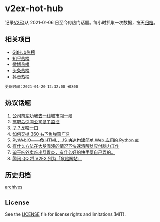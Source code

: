 # v2ex-hot-hub

 记录[V2EX](https://www.v2ex.com/)从 2021-01-06 日至今的热门话题。每小时抓取一次数据，按天[归档](archives)。
 
 ## 相关项目

- [GitHub热榜](https://github.com/lonnyzhang423/github-hot-hub)
- [知乎热榜](https://github.com/lonnyzhang423/zhihu-hot-hub)
- [微博热榜](https://github.com/lonnyzhang423/weibo-hot-hub)
- [头条热榜](https://github.com/lonnyzhang423/toutiao-hot-hub)
- [抖音热榜](https://github.com/lonnyzhang423/douyin-hot-hub)


 `更新时间：2021-01-20 12:32:00 +0800`

## 热议话题

1. [公司前辈劝我去一线城市闯一闯](https://www.v2ex.com/t/746509)
1. [离职后惊闻公司装了监控](https://www.v2ex.com/t/746299)
1. [？？反咬一口](https://www.v2ex.com/t/746267)
1. [如何灭掉 360 右下角弹窗广告](https://www.v2ex.com/t/746538)
1. [PyWebIO——免 HTML、JS 快速构建简单 Web 应用的 Python 库](https://www.v2ex.com/t/746349)
1. [有什么方法在大脑混沌的情况下快速清醒以应付脑力工作](https://www.v2ex.com/t/746447)
1. [迫于吃外卖吃出肠胃炎，有什么好的快手菜自己弄的。](https://www.v2ex.com/t/746547)
1. [腾讯 QQ 将 V2EX 列为「危险网站」](https://www.v2ex.com/t/746297)

## 历史归档

[archives](archives)

## License

See the [LICENSE](LICENSE) file for license rights and limitations (MIT).
